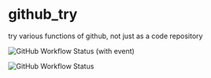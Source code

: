 # github_try
try various functions of github, not just as a code repository

![GitHub Workflow Status (with event)](https://img.shields.io/github/actions/workflow/status/by-sknight/github_try/cmake-single-platform.yml?label=cpp_test)

![GitHub Workflow Status](https://github.com/by-sknight/github_try/actions/workflows/cmake-single-platform.yml/badge.svg)
